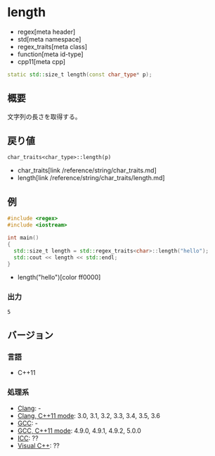 # length
* regex[meta header]
* std[meta namespace]
* regex_traits[meta class]
* function[meta id-type]
* cpp11[meta cpp]

```cpp
static std::size_t length(const char_type* p);
```


## 概要
文字列の長さを取得する。


## 戻り値
```
char_traits<char_type>::length(p)
```
* char_traits[link /reference/string/char_traits.md]
* length[link /reference/string/char_traits/length.md]


## 例
```cpp example
#include <regex>
#include <iostream>

int main()
{
  std::size_t length = std::regex_traits<char>::length("hello");
  std::cout << length << std::endl;
}
```
* length("hello")[color ff0000]

### 出力
```
5
```


## バージョン
### 言語
- C++11

### 処理系
- [Clang](/implementation.md#clang): -
- [Clang, C++11 mode](/implementation.md#clang): 3.0, 3.1, 3.2, 3.3, 3.4, 3.5, 3.6
- [GCC](/implementation.md#gcc): -
- [GCC, C++11 mode](/implementation.md#gcc): 4.9.0, 4.9.1, 4.9.2, 5.0.0
- [ICC](/implementation.md#icc): ??
- [Visual C++](/implementation.md#visual_cpp): ??

